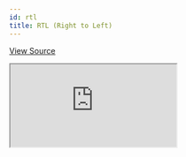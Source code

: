 ```yaml
---
id: rtl
title: RTL (Right to Left)
---
```


[View Source](https://github.com/pankod/refine/tree/master/examples/rtl)

<iframe src="https://codesandbox.io/embed/refine-rtl-example-fxsp9?autoresize=1&fontsize=14&module=%2Fsrc%2FApp.tsx&moduleview=1&theme=dark&view=preview"
    style={{width: "100%", height:"80vh", border: "0px", borderRadius: "8px", overflow:"hidden"}}
    title="refine-rtl-example"
    allow="accelerometer; ambient-light-sensor; camera; encrypted-media; geolocation; gyroscope; hid; microphone; midi; payment; usb; vr; xr-spatial-tracking"
    sandbox="allow-forms allow-modals allow-popups allow-presentation allow-same-origin allow-scripts"
></iframe>